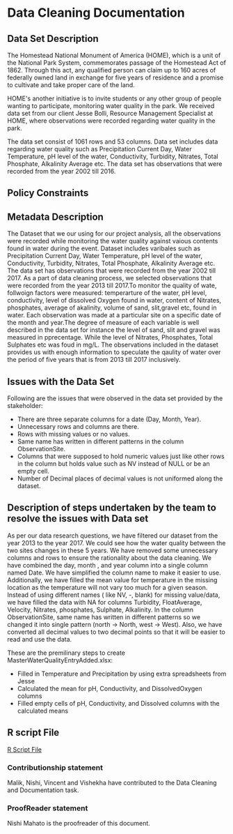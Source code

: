 # Data Cleaning Documentation

## Data Set Description

The Homestead National Monument of America (HOME), which is a unit of the National Park System, commemorates passage of the Homestead Act of 1862. Through this act, any qualified person can claim up to 160 acres of federally owned land in exchange for five years of residence and a promise to cultivate and take proper care of the land.

HOME's another initiative is to invite students or any other group of people wanting to participate, monitoring water quality in the park. We received data set from our client Jesse Bolli, Resource Management Specialist at HOME, where observations were recorded regarding water quality in the park.

The data set consist of 1061 rows and 53 columns. Data set includes data regarding water quality such as Precipitation Current Day, Water Temperature, pH level of the water, Conductivity, Turbidity, Nitrates, Total Phosphate, Alkalinity Average etc. The data set has observations that were recorded from the year 2002 till 2016.

## Policy Constraints 

## Metadata Description
The Dataset that we our using for our project analysis, all the observations were recorded while monitoring the water quality against vaious contents found in water during the event. Dataset includes varibales such as Precipitation Current Day, Water Temperature, pH level of the water, Conductivity, Turbidity, Nitrates, Total Phosphate, Alkalinity Average etc. The data set has observations that were recorded from the year 2002 till 2017.
As a part of data cleaning process, we selected observations that were recorded from the year 2013 till 2017.To monitor the quality of wate, follwoign factors were measured:
temperarture of the water, pH level, conductivity, level of dissolved Oxygen found in water, content of Nitrates, phosphates, average of akalinity, volume of sand, slit,gravel etc, found in water. Each observation was made at a particular site on a specific date of the month and year.The degree of measure of each variable  is well described in the data set for instance the level of sand, slit and gravel was measured in pprecentage. While the level of Nitrates, Phosphates, Total Sulphates etc was foud in mg/L.
The observations included in the dataset provides us with enough information to speculate the qaulity of water over the period of five years that is from 2013 till 2017 inclusively.

## Issues with the Data Set

Following are the issues that were observed in the data set provided by the stakeholder:
* There are three separate columns for a date (Day, Month, Year).
* Unnecessary rows and columns are there.
* Rows with missing values or no values.
* Same name has written in different patterns in the column ObservationSite.
* Columns that were supposed to hold numeric values just like other rows in the column but holds value such as NV instead of   NULL or be an empty cell.
* Number of Decimal places of decimal values is not uniformed along the dataset.

## Description of steps undertaken by the team to resolve the issues with Data set

As per our data research questions, we have filtered our dataset from the year 2013 to the year 2017. We could see how the water quality between the two sites changes in these 5 years. We have removed some unnecessary columns and rows to ensure the rationality about the data cleaning. We have combined the day, month , and year column into a single column named Date. We have simplified the column name to make it easier to use. Additionally, we have filled the mean value for temperature in the missing location as the temperature will not vary too much for a given season. Instead of using different names ( like NV,  -,  blank) for missing value/data, we have filled the data with NA for columns Turbidity, FloatAverage, Velocity, Nitrates, phosphates, Sulphate, Alkalinity. In the column ObservationSite, same name has written in different patterns so we changed it into single pattern (north -> North, west -> West). Also, we have converted all decimal values to two decimal points so that it will be easier to read and use the data.

These are the premilinary steps to create MasterWaterQualityEntryAdded.xlsx:  
- Filled in Temperature and Precipitation by using extra spreadsheets from Jesse  
- Calculated the mean for pH, Conductivity, and DissolvedOxygen columns  
- Filled empty cells of pH, Conductivity, and Dissolved columns with the calculated means 

## R script File

[R Script File](https://github.com/datawizard8086/DW8086/blob/master/Data%20Cleaning%20Task/Team%203%20R%20File.R)

### Contributionship statement
Malik, Nishi, Vincent and Vishekha have contributed to the Data Cleaning and Documentation task.

### ProofReader statement
Nishi Mahato is the proofreader of this document.
